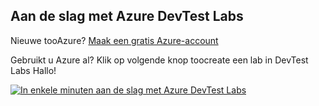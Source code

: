 ## <a name="get-started-with-azure-devtest-labs"></a>Aan de slag met Azure DevTest Labs
Nieuwe tooAzure? [Maak een gratis Azure-account](https://azure.microsoft.com/free)

Gebruikt u Azure al? Klik op volgende knop toocreate een lab in DevTest Labs Hallo!

[![In enkele minuten aan de slag met Azure DevTest Labs](./media/devtest-lab-try-it-out/get-started.png)](http://go.microsoft.com/fwlink/?LinkID=627034&clcid=0x409)

